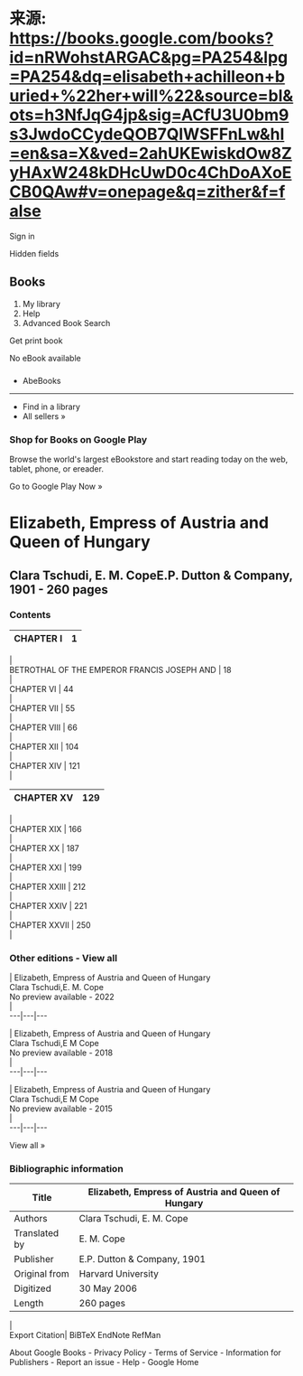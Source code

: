 # 来源: https://books.google.com/books?id=nRWohstARGAC&pg=PA254&lpg=PA254&dq=elisabeth+achilleon+buried+%22her+will%22&source=bl&ots=h3NfJqG4jp&sig=ACfU3U0bm9s3JwdoCCydeQOB7QlWSFFnLw&hl=en&sa=X&ved=2ahUKEwiskdOw8ZyHAxW248kDHcUwD0c4ChDoAXoECB0QAw#v=onepage&q=zither&f=false

Sign in

Hidden fields

## Books

  1. My library
  2. Help
  3. Advanced Book Search



Get print book

No eBook available

### 

  * AbeBooks
  * * * *

  * Find in a library
  * All sellers »



### Shop for Books on Google Play

Browse the world's largest eBookstore and start reading today on the web, tablet, phone, or ereader.

Go to Google Play Now »

# Elizabeth, Empress of Austria and Queen of Hungary

Clara Tschudi, E. M. CopeE.P. Dutton & Company, 1901 - 260 pages  
---  
  
### Contents

CHAPTER I | 1  
---|---  
|   
BETROTHAL OF THE EMPEROR FRANCIS JOSEPH AND | 18  
|   
CHAPTER VI | 44  
|   
CHAPTER VII | 55  
|   
CHAPTER VIII | 66  
|   
CHAPTER XII | 104  
|   
CHAPTER XIV | 121  
|   
  
CHAPTER XV | 129  
---|---  
|   
CHAPTER XIX | 166  
|   
CHAPTER XX | 187  
|   
CHAPTER XXI | 199  
|   
CHAPTER XXIII | 212  
|   
CHAPTER XXIV | 221  
|   
CHAPTER XXVII | 250  
|   
  
  


### Other editions - View all

| Elizabeth, Empress of Austria and Queen of Hungary  
Clara Tschudi,E. M. Cope  
No preview available \- 2022  
|   
---|---|---  
  
| Elizabeth, Empress of Austria and Queen of Hungary  
Clara Tschudi,E M Cope  
No preview available \- 2018  
|   
---|---|---  
  
| Elizabeth, Empress of Austria and Queen of Hungary  
Clara Tschudi,E M Cope  
No preview available \- 2015  
|   
---|---|---  
  
View all »

### Bibliographic information

Title| Elizabeth, Empress of Austria and Queen of Hungary  
---|---  
Authors| Clara Tschudi, E. M. Cope  
Translated by| E. M. Cope  
Publisher| E.P. Dutton & Company, 1901  
Original from| Harvard University  
Digitized| 30 May 2006  
Length| 260 pages  
|   
Export Citation| BiBTeX EndNote RefMan  
  
About Google Books \- Privacy Policy \- Terms of Service \- Information for Publishers \- Report an issue \- Help \- Google Home
